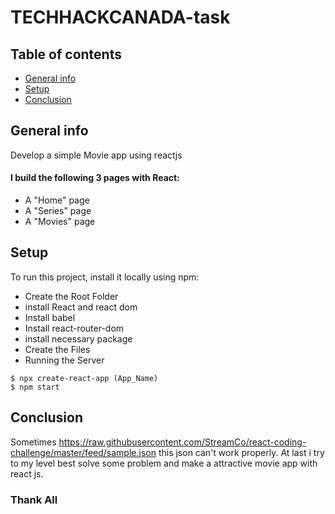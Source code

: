 # TECHHACKCANADA-task
## Table of contents
* [General info](#general-info)
* [Setup](#setup)
* [Conclusion](#conclusion)

## General info
Develop a simple Movie app using reactjs
#### I build the following 3 pages with React:
* A "Home" page
* A "Series" page
* A "Movies" page
	
## Setup
To run this project, install it locally using npm:
* Create the Root Folder
* install React and react dom
* Install babel
* Install react-router-dom
* install necessary package
* Create the Files
* Running the Server

```
$ npx create-react-app (App_Name)
$ npm start
```
## Conclusion
Sometimes https://raw.githubusercontent.com/StreamCo/react-coding-challenge/master/feed/sample.json this json can't work properly. At last i try to my level best solve some problem and make a attractive movie app with react js.


### Thank All
